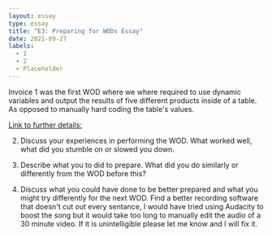 ```yaml
---
layout: essay
type: essay
title: "E3: Preparing for WODs Essay"
date: 2021-09-27
labels:
  - 1
  - 2
  - Placeholder
--- 
```

Invoice 1 was the first WOD where we where required to use dynamic variables and output the results of five different products inside of a table. As opposed to manually hard coding the table's values.

[Link to further details:](https://dport96.github.io/ITM352/morea/060.expressions-operators/experience-preparing-for-WOD.html)

2) Discuss your experiences in performing the WOD. What worked well, what did you stumble on or slowed you down.

3) Describe what you to did to prepare. What did you do similarly or differently from the WOD before this?

4) Discuss what you could have done to be better prepared and what you might try differently for the next WOD.
 Find a better recording software that doesn't cut out every sentance, I would have tried using Audacity to boost the song but it would take too long to manually edit the audio of a 30 minute video. If it is unintelligible please let me know and I will fix it.
